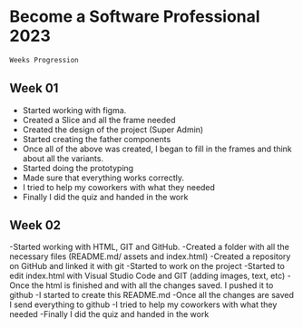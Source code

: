 # Become a Software Professional 2023
```bash
Weeks Progression
```

## Week 01
- Started working with figma.
- Created a Slice and all the frame needed
- Created the design of the project (Super Admin)
- Started creating the father components
- Once all of the above was created, I began to fill in the frames and think about all the variants.
- Started doing the prototyping
- Made sure that everything works correctly.
- I tried to help my coworkers with what they needed
- Finally I did the quiz and handed in the work


## Week 02
-Started working with HTML, GIT and GitHub.
-Created a folder with all the necessary files (README.md/ assets and index.html)
-Created a repository on GitHub and linked it with git
-Started to work on the project 
-Started to edit index.html with Visual Studio Code and GIT (adding images, text, etc)
-Once the html is finished and with all the changes saved. I pushed it to github
-I started to create this README.md
-Once all the changes are saved I send everything to github
-I tried to help my coworkers with what they needed
-Finally I did the quiz and handed in the work